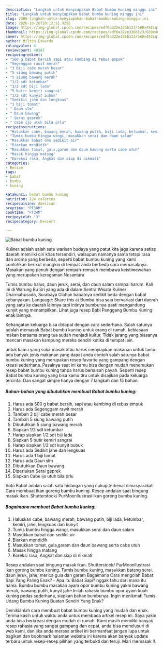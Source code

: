 ```yaml
---
description: "Langkah untuk menyiapakan Babat bumbu kuning minggu ini"
title: "Langkah untuk menyiapakan Babat bumbu kuning minggu ini"
slug: 2300-langkah-untuk-menyiapakan-babat-bumbu-kuning-minggu-ini
date: 2020-10-26T20:12:51.929Z
image: https://img-global.cpcdn.com/recipes/edf6a322e336b123/680x482cq70/babat-bumbu-kuning-foto-resep-utama.jpg
thumbnail: https://img-global.cpcdn.com/recipes/edf6a322e336b123/680x482cq70/babat-bumbu-kuning-foto-resep-utama.jpg
cover: https://img-global.cpcdn.com/recipes/edf6a322e336b123/680x482cq70/babat-bumbu-kuning-foto-resep-utama.jpg
author: Milton Edwards
ratingvalue: 4
reviewcount: 40187
recipeingredient:
- "500 g babat bersih sapi atau kambing di rebus empuk"
- "Segenggam rawit merah"
- "3 biji cabe merah besar"
- "5 siung bawang putih"
- "5 siung bawang merah"
- "1/2 sdt ketumbar"
- "1/2 sdt biji lada"
- "5 butir kemiri sangrai"
- "1/2 sdt kunyit bubuk"
- "Sedikit jahe dan lengkuas"
- "1 biji tomat"
- " Daun slm"
- " Daun bawang"
- " Serai geprek"
- " Cabe ijo utuh bila prlu"
recipeinstructions:
- "Haluskan cabe, bawang merah, bawang putih, biji lada, ketumbar, kemiri, jahe, lengkuas dan kunyit"
- "Tumis bumbu hingga wangi, masukkan serai dan daun salam"
- "Masukkan babat dan sedikit air"
- "Biarkan mendidih"
- "Masukkan tomat, gula,garam dan daun bawang serta cabe utuh"
- "Masak hingga matang"
- "Koreksi rasa, Angkat dan siap di nikmati"
categories:
- Recipe
tags:
- babat
- bumbu
- kuning

katakunci: babat bumbu kuning 
nutrition: 124 calories
recipecuisine: American
preptime: "PT30M"
cooktime: "PT34M"
recipeyield: "3"
recipecategory: Dessert

---
```



![Babat bumbu kuning](https://img-global.cpcdn.com/recipes/edf6a322e336b123/680x482cq70/babat-bumbu-kuning-foto-resep-utama.jpg)

Kuliner adalah salah satu warisan budaya yang patut kita jaga karena setiap daerah memiliki ciri khas tersendiri, walaupun namanya sama tetapi rasa dan aroma yang berbeda, seperti babat bumbu kuning yang kami contohkan berikut mungkin di tempat anda berbeda cara memasaknya. Masakan yang penuh dengan rempah-rempah membawa keistimewahan yang merupakan keragaman Nusantara

Tumis bumbu halus, daun jeruk, serai, dan daun salam sampai harum. Kali ini di Warung Bu Sri yang ada di dalam Sentra Wisata Kuliner Dharmahusada, Surabaya Olahan babatnya sedikit beda dengan babat kebanyakan. Language: Share this at Bumbu bisa saja bervariasi dari daerah yang satu ke daerah lainnya tapi intinya bumbunya pasti mengandung kunyit yang menampilkan. Lihat juga resep Babi Panggang Bumbu Kuning enak lainnya.

Kehangatan keluarga bisa didapat dengan cara sederhana. Salah satunya adalah memasak Babat bumbu kuning untuk orang di rumah. kebiasaan makan bersama orang tua sudah menjadi kultur, Tidak jarang yang biasanya mencari masakan kampung mereka sendiri ketika di tempat lain.

untuk kamu yang suka masak atau harus menyiapkan makanan untuk tamu ada banyak jenis makanan yang dapat anda contoh salah satunya babat bumbu kuning yang merupakan resep favorite yang gampang dengan kreasi sederhana. Pasalnya saat ini kamu bisa dengan mudah menemukan resep babat bumbu kuning tanpa harus bersusah payah.
Seperti resep Babat bumbu kuning yang bisa kamu tiru untuk disajikan pada keluarga tercinta. Dan sangat simple hanya dengan 7 langkah dan 15 bahan.


<!--inarticleads1-->

##### Bahan-bahan yang dibutuhkan membuat Babat bumbu kuning:

1. Harus ada 500 g babat bersih, sapi atau kambing di rebus empuk
1. Harus ada Segenggam rawit merah
1. Tambah 3 biji cabe merah besar
1. Tambah 5 siung bawang putih
1. Dibutuhkan 5 siung bawang merah
1. Siapkan 1/2 sdt ketumbar
1. Harap siapkan 1/2 sdt biji lada
1. Siapkan 5 butir kemiri sangrai
1. Harap siapkan 1/2 sdt kunyit bubuk
1. Harus ada Sedikit jahe dan lengkuas
1. Harus ada 1 biji tomat
1. Harus ada  Daun slm
1. Dibutuhkan  Daun bawang
1. Diperlukan  Serai geprek
1. Siapkan  Cabe ijo utuh bila prlu


Soto Babat adalah salah satu hidangan yang cukup terkenal dimasyarakat. Cara membuat ikan goreng bumbu kuning. Resep andalan saat bingung masak ikan. Shutterstock/ PurMoonIlustrasi ikan goreng bumbu kuning. 

<!--inarticleads2-->

##### Bagaimana membuat  Babat bumbu kuning:

1. Haluskan cabe, bawang merah, bawang putih, biji lada, ketumbar, kemiri, jahe, lengkuas dan kunyit
1. Tumis bumbu hingga wangi, masukkan serai dan daun salam
1. Masukkan babat dan sedikit air
1. Biarkan mendidih
1. Masukkan tomat, gula,garam dan daun bawang serta cabe utuh
1. Masak hingga matang
1. Koreksi rasa, Angkat dan siap di nikmati


Resep andalan saat bingung masak ikan. Shutterstock/ PurMoonIlustrasi ikan goreng bumbu kuning. Tumis bumbu kuning, masukkan batang serai, daun jeruk, jahe, merica gula dan garam Bagaimana Cara mengolah Babat Sapi Yang Paling Enak? - Apa itu Babat Sapi? nggak tahu dari mana itu nama. Bumbu bumbu masakan ayam opor bumbu kuning yakni bawang merah, bawang putih, kunyit jahe Inilah rahasia bumbu opor ayam kuah kuning pedas sederhana, siapkan bahan bumbunya. Ingin menikmati Tumis Udang Bumbu Kuning Buatan Sendiri Yang Enak? 

Demikianlah cara membuat babat bumbu kuning yang mudah dan enak. Terima kasih untuk waktu anda untuk membaca artikel resep ini. Saya yakin anda bisa berkreasi dengan mudah di rumah. Kami masih memiliki banyak resep rahasia yang sangat gampang dan cepat, anda bisa menelusuri di web kami, dan jika anda merasa artikel ini bermanfaat jangan lupa untuk bagikan dan bookmark halaman website ini karena akan banyak update terbaru untuk resep-resep pilihan yang terbukti dan teruji. Mari memasak !!. 
